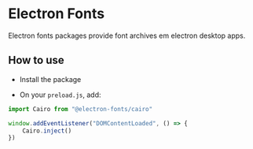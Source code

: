 # Electron Fonts

Electron fonts packages provide font archives em electron desktop apps.

## How to use

* Install the package

* On your `preload.js`, add:

```ts
import Cairo from "@electron-fonts/cairo"

window.addEventListener("DOMContentLoaded", () => {
    Cairo.inject()
})
```